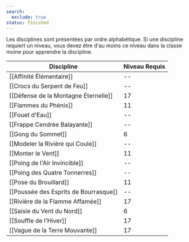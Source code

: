 ```yaml
---
search:
  exclude: true
status: finished
---
```


Les disciplines sont présentées par ordre alphabétique. Si une discipline requiert un niveau, vous devez être d'au moins ce niveau dans la classe moine pour apprendre la discipline.

| Discipline                            | Niveau Requis |
| ------------------------------------- | ------------- |
| [[Affinité Élémentaire]]              | --            |
| [[Crocs du Serpent de Feu]]           | --            |
| [[Défense de la Montagne Éternelle]]  | 17            |
| [[Flammes du Phénix]]                 | 11            |
| [[Fouet d'Eau]]                       | --            |
| [[Frappe Cendrée Balayante]]          | --            |
| [[Gong du Sommet]]                    | 6             |
| [[Modeler la Rivière qui Coule]]      | --            |
| [[Monter le Vent]]                    | 11            |
| [[Poing de l'Air Invincible]]         | --            |
| [[Poing des Quatre Tonnerres]]        | --            |
| [[Pose du Brouillard]]                | 11            |
| [[Poussée des Esprits de Bourrasque]] | --            |
| [[Rivière de la Flamme Affamée]]      | 17            |
| [[Saisie du Vent du Nord]]            | 6             |
| [[Souffle de l'Hiver]]                | 17            |
| [[Vague de la Terre Mouvante]]        | 17            |

